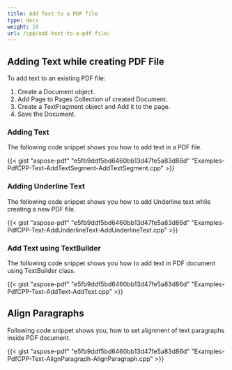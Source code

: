 ```yaml
---
title: Add Text to a PDF file
type: docs
weight: 10
url: /cpp/add-text-to-a-pdf-file/
---
```


## **Adding Text while creating PDF File**
To add text to an existing PDF file:

1. Create a Document object.
1. Add Page to Pages Collection of created Document.
1. Create a TextFragment object and Add it to the page.
1. Save the Document.
### **Adding Text**
The following code snippet shows you how to add text in a PDF file.



{{< gist "aspose-pdf" "e5fb9ddf5bd6460bb13d47fe5a83d86d" "Examples-PdfCPP-Text-AddTextSegment-AddTextSegment.cpp" >}}
### **Adding Underline Text**
The following code snippet shows you how to add Underline text while creating a new PDF file.



{{< gist "aspose-pdf" "e5fb9ddf5bd6460bb13d47fe5a83d86d" "Examples-PdfCPP-Text-AddUnderlineText-AddUnderlineText.cpp" >}}
### **Add Text using TextBuilder**
The following code snippet shows you how to add text in PDF document using TextBuilder class.



{{< gist "aspose-pdf" "e5fb9ddf5bd6460bb13d47fe5a83d86d" "Examples-PdfCPP-Text-AddText-AddText.cpp" >}}
## **Align Paragraphs**
Following code snippet shows you, how to set alignment of text paragraphs inside PDF document.



{{< gist "aspose-pdf" "e5fb9ddf5bd6460bb13d47fe5a83d86d" "Examples-PdfCPP-Text-AlignParagraph-AlignParagraph.cpp" >}}
